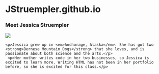 # JStruempler.github.io

<!DOCTYPE html>
<html lang="en">
  <meta charset="UTF-8">
  <title>Jessica Struempler</title>
  <body>
     <h3>Meet Jessica Struempler</h3>
     <img src="https://scontent-den4-1.xx.fbcdn.net/v/t1.6435-9/69934817_10206282310012168_8046041962521821184_n.jpg?_nc_cat=106&ccb=1-5&_nc_sid=09cbfe&_nc_ohc=u1Zxah20Y54AX9Wwggc&_nc_ht=scontent-den4-1.xx&oh=00_AT9D7yVPgUj-DjEDkbzQlfBqeNkQGhE6B0lDa9HS-4HtlQ&oe=620D4428">
       
    <p>Jessica grew up in <em>Anchorage, Alaska</em>. She has got two <strong>Bernese Mountain Dogs</strong> that she loves, and is passionate about both science and the arts.</p> 
     <p>Her mother writes code in her two businesses, so Jessica is excited to learn more. Writing HTML has not been in her portfolio before, so she is excited for this class.</p>
  </body>
</html>
